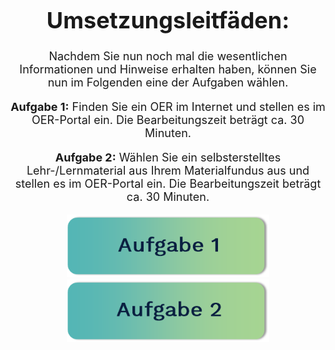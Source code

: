 <center>
<font size="4">
  
# Umsetzungsleitfäden:

Nachdem Sie nun noch mal die wesentlichen Informationen und Hinweise erhalten haben, können Sie nun im Folgenden eine der Aufgaben wählen.

**Aufgabe 1:** Finden Sie ein OER im Internet und stellen es im OER-Portal ein. Die Bearbeitungszeit beträgt ca. 30 Minuten.

**Aufgabe 2:** Wählen Sie ein selbsterstelltes Lehr-/Lernmaterial aus Ihrem Materialfundus aus und stellen es im OER-Portal ein. Die Bearbeitungszeit beträgt ca. 30 Minuten.

<div style="float:center">
  <a href="#/task1">
    <img src="images/aufgabe1.png" height="100" 
      alt="Aufgabe 12: Finden Sie ein OER im Internet und stellen es im OER-Portal ein. Die Bearbeitungszeit beträgt ca. 30 Minuten." 
      titel="Aufgabe 12: Finden Sie ein OER im Internet und stellen es im OER-Portal ein. Die Bearbeitungszeit beträgt ca. 30 Minuten."/>
  </a>
  <a href="#/task2">
    <img src="images/aufgabe2.png" height="100"
      alt="Aufgabe 2: Wählen Sie ein selbsterstelltes Lehr-/Lernmaterial aus Ihrem Materialfundus aus und stellen es im OER-Portal ein. Die Bearbeitungszeit beträgt ca. 30 Minuten." titel="Aufgabe 2: Wählen Sie ein selbsterstelltes Lehr-/Lernmaterial aus Ihrem Materialfundus aus und stellen es im OER-Portal ein. Die Bearbeitungszeit beträgt ca. 30 Minuten."/>
  </a>
</div>

</font>
</center>

